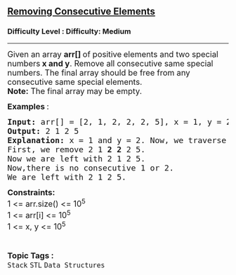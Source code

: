 <h2><a href="https://www.geeksforgeeks.org/problems/removing-consecutive-elements/1?page=1&category=Stack&difficulty=Medium,Hard&status=unsolved,attempted&sortBy=accuracy">Removing Consecutive Elements</a></h2><h3>Difficulty Level : Difficulty: Medium</h3><hr><div class="problems_problem_content__Xm_eO"><p><span style="font-size: 18px;">Given an array&nbsp;<strong>arr[]&nbsp;</strong>of positive<strong>&nbsp;</strong>elements and two special numbers<strong>&nbsp;x and y</strong>. Remove all consecutive same special numbers. The final array should be free from any consecutive same special elements.<br><strong>Note:</strong>&nbsp;The final array may be empty.</span></p>
<p><span style="font-size: 18px;"><strong>Examples&nbsp;</strong>:</span></p>
<pre><span style="font-size: 18px;"><strong>Input: </strong>arr[] = [2, 1, 2, 2, 2, 5], x = 1, y = 2
<strong>Output: </strong>2 1 2 5</span>
<span style="font-size: 18px;"><strong>Explanation: </strong>x = 1 and y = 2. Now, we traverse the array from left to right and remove all consecutive 1s and 2s. 
First, we remove 2 1 <strong>2 2</strong> 2 5. 
Now we are left with 2 1 2 5. 
Now,there is no consecutive 1 or 2.
We are left with 2 1 2 5.</span></pre>
<p><span style="font-size: 18px;"><strong>Constraints:</strong><br>1 &lt;= arr.size() &lt;= 10<sup>5</sup><br>1 &lt;= arr[i] &lt;= 10<sup>5</sup><br>1 &lt;= x, y &lt;= 10<sup>5</sup></span></p></div><br><p><span style=font-size:18px><strong>Topic Tags : </strong><br><code>Stack</code>&nbsp;<code>STL</code>&nbsp;<code>Data Structures</code>&nbsp;